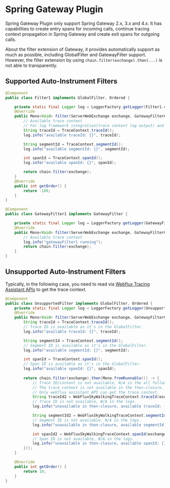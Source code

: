 # Spring Gateway Plugin

Spring Gateway Plugin only support Spring Gateway 2.x, 3.x and 4.x. It has capabilities to create entry spans for
incoming calls, continue tracing context propagation in Spring Gateway and create exit spans for outgoing calls.

About the filter extension of Gateway, it provides automatically support as much as possible, including GlobalFilter and GatewayFilter
support. However, the filter extension by using `chain.filter(exchange).then(...)` is not able to transparently.

## Supported Auto-Instrument Filters

```java
@Component
public class Filter1 implements GlobalFilter, Ordered {

    private static final Logger log = LoggerFactory.getLogger(Filter1.class);
    @Override
    public Mono<Void> filter(ServerWebExchange exchange, GatewayFilterChain chain) {
        // Available trace context
        // For log framework integration(trace context log output) and manual trace context usage.
        String traceId = TraceContext.traceId();
        log.info("available traceId: {}", traceId);

        String segmentId = TraceContext.segmentId();
        log.info("available segmentId: {}", segmentId);

        int spanId = TraceContext.spanId();
        log.info("available spanId: {}", spanId);

        return chain.filter(exchange);
    }
    @Override
    public int getOrder() {
        return -100;
    }
}
```
```java
@Component
public class GatewayFilter1 implements GatewayFilter {

    private static final Logger log = LoggerFactory.getLogger(GatewayFilter1.class);
    @Override
    public Mono<Void> filter(ServerWebExchange exchange, GatewayFilterChain chain) {
        // Available trace context
        log.info("gatewayFilter1 running");
        return chain.filter(exchange);
    }
}
```

## Unsupported Auto-Instrument Filters
Typically, in the following case, you need to read via [Webflux Tracing Assistant APIs](../Application-toolkit-webflux.md) to get the trace context.

```java
@Component
public class UnsupportedFilter implements GlobalFilter, Ordered {
    private static final Logger log = LoggerFactory.getLogger(UnsupportedFilter.class);
    @Override
    public Mono<Void> filter(ServerWebExchange exchange, GatewayFilterChain chain) {
        String traceId = TraceContext.traceId();
        // Trace ID is available as it's in the GlobalFilter.
        log.info("available traceId: {}", traceId);

        String segmentId = TraceContext.segmentId();
        // Segment ID is available as it's in the GlobalFilter.
        log.info("available segmentId: {}", segmentId);

        int spanId = TraceContext.spanId();
        // Span ID is available as it's in the GlobalFilter. 
        log.info("available spanId: {}", spanId);
        
        return chain.filter(exchange).then(Mono.fromRunnable(() -> {
            // Trace ID/context is not available, N/A in the all following logs.
            // The trace context is not available in the then-closure.
            // Only webflux assistant API can get the trace context.
            String traceId2 = WebFluxSkyWalkingTraceContext.traceId(exchange);
            // Trace ID is not available, N/A in the logs.
            log.info("unavailable in then-closure, available traceId: {} through webflux assistant API", traceId2);

            String segmentId2 = WebFluxSkyWalkingTraceContext.segmentId(exchange);
            // Segment ID is not available, N/A in the logs.
            log.info("unavailable in then-closure, available segmentId: {} through webflux assistant API", segmentId2);

            int spanId2 = WebFluxSkyWalkingTraceContext.spanId(exchange);
            // Span ID is not available, N/A in the logs.
            log.info("unavailable in then-closure, available spanId: {} through webflux assistant API", spanId2);
        }));
    }

    @Override
    public int getOrder() {
        return 10;
    }
}

``` 